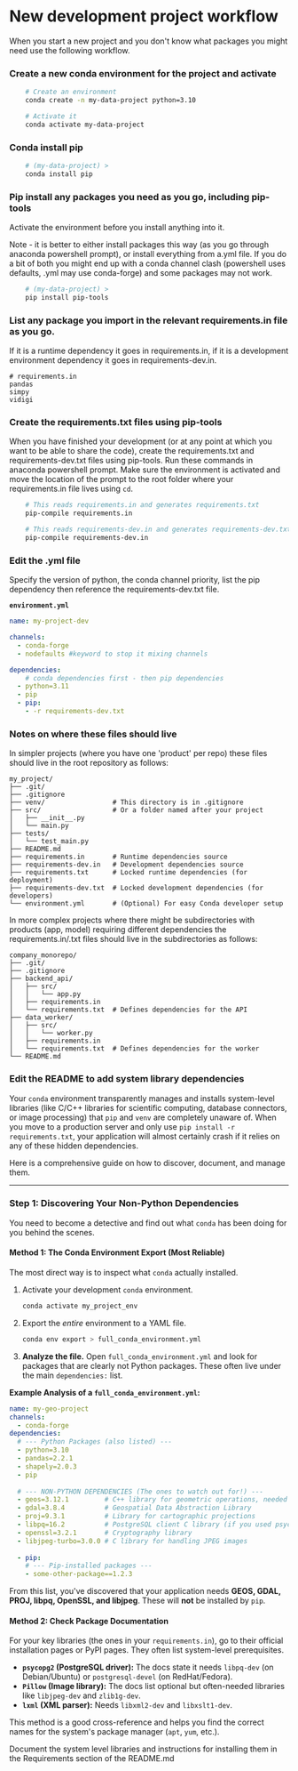 # New development project workflow

When you start a new project and you don't know what packages you might need
use the following workflow.

### Create a new conda environment for the project and activate

```bash
    # Create an environment 
    conda create -n my-data-project python=3.10 

    # Activate it
    conda activate my-data-project
```

### Conda install pip

```bash
    # (my-data-project) >
    conda install pip
```

### Pip install any packages you need as you go, including pip-tools
Activate the environment before you install anything into it. 

Note - it is better to
either install packages this way (as you go through anaconda powershell prompt), 
or install everything from a.yml file. If you do a bit of both you might end up
with a conda channel clash (powershell uses defaults, .yml may use conda-forge)
and some packages may not work.

```bash
    # (my-data-project) >
    pip install pip-tools
```

### List any package you import in the relevant requirements.in file as you go. 
If it is a runtime dependency it goes in requirements.in, if it is a development
environment dependency it goes in requirements-dev.in.

```
# requirements.in
pandas
simpy
vidigi
```

### Create the requirements.txt files using pip-tools
When you have finished your development (or at any point at which you want to
be able to share the code), create the requirements.txt and requirements-dev.txt
files using pip-tools. Run these commands in anaconda powershell prompt. Make
sure the environment is activated and move the location of the prompt to the
root folder where your requirements.in file lives using `cd`. 

```bash
    # This reads requirements.in and generates requirements.txt
    pip-compile requirements.in

    # This reads requirements-dev.in and generates requirements-dev.txt
    pip-compile requirements-dev.in
```

### Edit the .yml file
Specify the version of python, the conda channel priority, list the pip dependency
then reference the requirements-dev.txt file.

**`environment.yml`**
```yml
name: my-project-dev

channels:
  - conda-forge
  - nodefaults #keyword to stop it mixing channels

dependencies:
    # conda dependencies first - then pip dependencies
  - python=3.11
  - pip
  - pip:
    - -r requirements-dev.txt
```
### Notes on where these files should live
In simpler projects (where you have one 'product' per repo) these files should
live in the root repository as follows:

```
my_project/
├── .git/
├── .gitignore
├── venv/                 # This directory is in .gitignore
├── src/                  # Or a folder named after your project
│   ├── __init__.py
│   └── main.py
├── tests/
│   └── test_main.py
├── README.md
├── requirements.in       # Runtime dependencies source
├── requirements-dev.in   # Development dependencies source
├── requirements.txt      # Locked runtime dependencies (for deployment)
├── requirements-dev.txt  # Locked development dependencies (for developers)
└── environment.yml       # (Optional) For easy Conda developer setup
```

In more complex projects where there might be subdirectories with products (app, model) requiring
different dependencies the requirements.in/.txt files should live in the subdirectories
as follows:

```
company_monorepo/
├── .git/
├── .gitignore
├── backend_api/
│   ├── src/
│   │   └── app.py
│   ├── requirements.in
│   └── requirements.txt  # Defines dependencies for the API
├── data_worker/
│   ├── src/
│   │   └── worker.py
│   ├── requirements.in
│   └── requirements.txt  # Defines dependencies for the worker
└── README.md
```

### Edit the README to add system library dependencies
Your `conda` environment transparently manages and installs system-level libraries (like C/C++ libraries for scientific computing, database connectors, or image processing) that `pip` and `venv` are completely unaware of. When you move to a production server and only use `pip install -r requirements.txt`, your application will almost certainly crash if it relies on any of these hidden dependencies.

Here is a comprehensive guide on how to discover, document, and manage them.

---

### Step 1: Discovering Your Non-Python Dependencies

You need to become a detective and find out what `conda` has been doing for you behind the scenes.

#### Method 1: The Conda Environment Export (Most Reliable)

The most direct way is to inspect what `conda` actually installed.

1.  Activate your development `conda` environment.
    ```bash
    conda activate my_project_env
    ```

2.  Export the *entire* environment to a YAML file.
    ```bash
    conda env export > full_conda_environment.yml
    ```

3.  **Analyze the file.** Open `full_conda_environment.yml` and look for packages that are clearly not Python packages. These often live under the main `dependencies:` list.

**Example Analysis of a `full_conda_environment.yml`:**

```yml
name: my-geo-project
channels:
  - conda-forge
dependencies:
  # --- Python Packages (also listed) ---
  - python=3.10
  - pandas=2.2.1
  - shapely=2.0.3
  - pip
  
  # --- NON-PYTHON DEPENDENCIES (The ones to watch out for!) ---
  - geos=3.12.1         # C++ library for geometric operations, needed by Shapely
  - gdal=3.8.4          # Geospatial Data Abstraction Library
  - proj=9.3.1          # Library for cartographic projections
  - libpq=16.2          # PostgreSQL client C library (if you used psycopg2 from conda)
  - openssl=3.2.1       # Cryptography library
  - libjpeg-turbo=3.0.0 # C library for handling JPEG images
  
  - pip:
    # --- Pip-installed packages ---
    - some-other-package==1.2.3
```

From this list, you've discovered that your application needs **GEOS, GDAL, PROJ, libpq, OpenSSL, and libjpeg**. These will **not** be installed by `pip`.

#### Method 2: Check Package Documentation

For your key libraries (the ones in your `requirements.in`), go to their official installation pages or PyPI pages. They often list system-level prerequisites.

*   **`psycopg2` (PostgreSQL driver):** The docs state it needs `libpq-dev` (on Debian/Ubuntu) or `postgresql-devel` (on RedHat/Fedora).
*   **`Pillow` (Image library):** The docs list optional but often-needed libraries like `libjpeg-dev` and `zlib1g-dev`.
*   **`lxml` (XML parser):** Needs `libxml2-dev` and `libxslt1-dev`.

This method is a good cross-reference and helps you find the correct names for the system's package manager (`apt`, `yum`, etc.).

Document the system level libraries and instructions for installing them in the Requirements section
of the README.md

